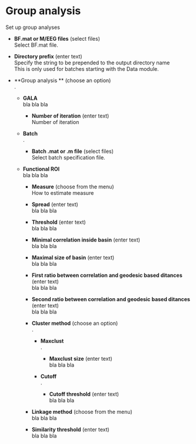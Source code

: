 # Group analysis  
Set up group analyses  

* **BF.mat or M/EEG files** (select files)  
Select BF.mat file.  

* **Directory prefix** (enter text)  
Specify the string to be prepended to the output directory name  
This is only used for batches starting with the Data module.  

* **Group analysis ** (choose an option)  
.  

    * **GALA**   
    bla bla bla  

        * **Number of iteration** (enter text)  
        Number of iteration  

    * **Batch**   
    .  

        * **Batch .mat or .m file** (select files)  
        Select batch specification file.  

    * **Functional ROI**   
    bla bla bla  

        * **Measure** (choose from the menu)  
        How to estimate measure  

        * **Spread** (enter text)  
        bla bla bla  

        * **Threshold** (enter text)  
        bla bla bla  

        * **Minimal correlation inside basin** (enter text)  
        bla bla bla  

        * **Maximal size of basin** (enter text)  
        bla bla bla  

        * **First ratio between correlation and geodesic based ditances** (enter text)  
        bla bla bla  

        * **Second ratio between correlation and geodesic based ditances** (enter text)  
        bla bla bla  

        * **Cluster method** (choose an option)  
        .  

            * **Maxclust**   
            .  

                * **Maxclust size** (enter text)  
                bla bla bla  

            * **Cutoff**   
            .  

                * **Cutoff threshold** (enter text)  
                bla bla bla  

        * **Linkage method** (choose from the menu)  
        bla bla bla  

        * **Similarity threshold** (enter text)  
        bla bla bla  
